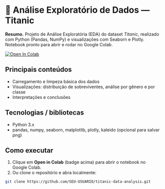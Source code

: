 # 🚢 Análise Exploratório de Dados — Titanic

**Resumo.** Projeto de Análise Exploratória (EDA) do dataset *Titanic*, realizado com Python (Pandas, NumPy) e visualizações com Seaborn e Plotly. Notebook pronto para abrir e rodar no Google Colab.

[![Open In Colab](https://colab.research.google.com/assets/colab-badge.svg)](https://colab.research.google.com/github/SEU-USUARIO/titanic-data-analysis/blob/main/titanic-data-analysis.ipynb)

## Principais conteúdos
- Carregamento e limpeza básica dos dados
- Visualizações: distribuição de sobreviventes, análise por gênero e por classe
- Interpretações e conclusões

## Tecnologias / bibliotecas
- Python 3.x  
- pandas, numpy, seaborn, matplotlib, plotly, kaleido (opcional para salvar png)

## Como executar
1. Clique em **Open in Colab** (badge acima) para abrir o notebook no Google Colab.  
2. Ou clone o repositório e abra localmente:
```bash
git clone https://github.com/SEU-USUARIO/titanic-data-analysis.git
